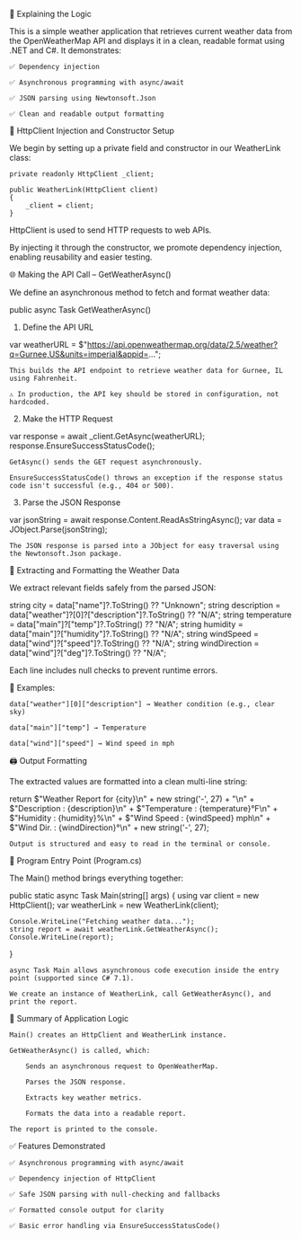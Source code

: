 🧠 Explaining the Logic

This is a simple weather application that retrieves current weather data from the OpenWeatherMap API and displays it in a clean, readable format using .NET and C#. It demonstrates:

    ✅ Dependency injection

    ✅ Asynchronous programming with async/await

    ✅ JSON parsing using Newtonsoft.Json

    ✅ Clean and readable output formatting

🔧 HttpClient Injection and Constructor Setup

We begin by setting up a private field and constructor in our WeatherLink class:
```
private readonly HttpClient _client;

public WeatherLink(HttpClient client)
{
    _client = client;
}
```
HttpClient is used to send HTTP requests to web APIs.

By injecting it through the constructor, we promote dependency injection, enabling reusability and easier testing.

🌐 Making the API Call – GetWeatherAsync()

We define an asynchronous method to fetch and format weather data:

public async Task<string> GetWeatherAsync()

1. Define the API URL

var weatherURL = $"https://api.openweathermap.org/data/2.5/weather?q=Gurnee,US&units=imperial&appid=...";

    This builds the API endpoint to retrieve weather data for Gurnee, IL using Fahrenheit.

    ⚠️ In production, the API key should be stored in configuration, not hardcoded.

2. Make the HTTP Request

var response = await _client.GetAsync(weatherURL);
response.EnsureSuccessStatusCode();

    GetAsync() sends the GET request asynchronously.

    EnsureSuccessStatusCode() throws an exception if the response status code isn't successful (e.g., 404 or 500).

3. Parse the JSON Response

var jsonString = await response.Content.ReadAsStringAsync();
var data = JObject.Parse(jsonString);

    The JSON response is parsed into a JObject for easy traversal using the Newtonsoft.Json package.

🧾 Extracting and Formatting the Weather Data

We extract relevant fields safely from the parsed JSON:

string city = data["name"]?.ToString() ?? "Unknown";
string description = data["weather"]?[0]?["description"]?.ToString() ?? "N/A";
string temperature = data["main"]?["temp"]?.ToString() ?? "N/A";
string humidity = data["main"]?["humidity"]?.ToString() ?? "N/A";
string windSpeed = data["wind"]?["speed"]?.ToString() ?? "N/A";
string windDirection = data["wind"]?["deg"]?.ToString() ?? "N/A";

Each line includes null checks to prevent runtime errors.

📌 Examples:

    data["weather"][0]["description"] → Weather condition (e.g., clear sky)

    data["main"]["temp"] → Temperature

    data["wind"]["speed"] → Wind speed in mph

🖨 Output Formatting

The extracted values are formatted into a clean multi-line string:

return $"Weather Report for {city}\n" +
       new string('-', 27) + "\n" +
       $"Description : {description}\n" +
       $"Temperature : {temperature}°F\n" +
       $"Humidity    : {humidity}%\n" +
       $"Wind Speed  : {windSpeed} mph\n" +
       $"Wind Dir.   : {windDirection}°\n" +
       new string('-', 27);

    Output is structured and easy to read in the terminal or console.

🏁 Program Entry Point (Program.cs)

The Main() method brings everything together:

public static async Task Main(string[] args)
{
    using var client = new HttpClient();
    var weatherLink = new WeatherLink(client);

    Console.WriteLine("Fetching weather data...");
    string report = await weatherLink.GetWeatherAsync();
    Console.WriteLine(report);
}

    async Task Main allows asynchronous code execution inside the entry point (supported since C# 7.1).

    We create an instance of WeatherLink, call GetWeatherAsync(), and print the report.

🧩 Summary of Application Logic

    Main() creates an HttpClient and WeatherLink instance.

    GetWeatherAsync() is called, which:

        Sends an asynchronous request to OpenWeatherMap.

        Parses the JSON response.

        Extracts key weather metrics.

        Formats the data into a readable report.

    The report is printed to the console.

✅ Features Demonstrated

    ✅ Asynchronous programming with async/await

    ✅ Dependency injection of HttpClient

    ✅ Safe JSON parsing with null-checking and fallbacks

    ✅ Formatted console output for clarity

    ✅ Basic error handling via EnsureSuccessStatusCode()
